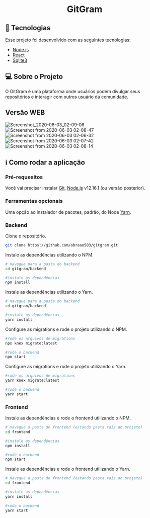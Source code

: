 <h1 align="center">
   GitGram
</h1>

## :space_invader: Tecnologias

Esse projeto foi desenvolvido com as seguintes tecnologias:

- [Node.js](https://nodejs.org/en/)
- [React](https://reactjs.org)
- [Sqlite3](https://sqlitebrowser.org/)

## :computer: Sobre o Projeto

O GitGram é uma plataforma onde usuários podem divulgar seus repositórios e interagir com outros usuário da comunidade.

## Versão WEB

![Screenshot_2020-06-03_02-09-06](https://user-images.githubusercontent.com/51488383/83665989-3de22980-a59a-11ea-9133-d38360b66a5e.png)
![Screenshot from 2020-06-03 02-08-47](https://user-images.githubusercontent.com/51488383/83666005-45093780-a59a-11ea-968c-783fd31701de.png)
![Screenshot from 2020-06-03 02-06-32](https://user-images.githubusercontent.com/51488383/83665993-40dd1a00-a59a-11ea-9b77-4f2bb44fe111.png)
![Screenshot from 2020-06-03 02-07-42](https://user-images.githubusercontent.com/51488383/83665999-433f7400-a59a-11ea-9fd5-53f27f0ea02b.png)
![Screenshot from 2020-06-03 02-08-14](https://user-images.githubusercontent.com/51488383/83666001-4470a100-a59a-11ea-95f8-84c57a5fd47f.png)

## :information_source: Como rodar a aplicação

### Pré-requesitos
Você vai precisar instalar [Git](https://git-scm.com), [Node.js](https://nodejs.org/) v12.16.1 (ou versão posterior). 

### Ferramentas opcionais
Uma opção ao instalador de pacotes, padrão, do Node [Yarn](https://yarnpkg.com/).

### Backend
Clone o repositório. 
```bash
git clone https://github.com/abraao503/gitgram.git

```

Instale as dependências utilizando o NPM.
```bash
# navegue para a pasta do backend
cd gitgram/backend

#instale as dependências
npm install

```

Instale as dependências utilizando o Yarn. 
```bash
# navegue para a pasta do backend
cd gitgram/backend

#instale as dependências
yarn install

```

Configure as migrations e rode o projeto utilizando o NPM.
```bash
#rode os arquivos de migrations
npx knex migrate:latest

#rode o backend
npm start

```

Configure as migrations e rode o projeto utilizando o Yarn.
```bash
#rode os arquivos de migrations
yarn knex migrate:latest

#rode o backend
yarn start

```

### Frontend
Instale as dependências e rode o frontend utilizando o NPM. 
```bash
# navegue a pasta do frontend (estando pasta raiz do projeto)
cd frontend

#instale as dependências
npm install

#rode o backend
npm start
```

Instale as dependências e rode o frontend utilizando o Yarn. 
```bash
# navegue a pasta do frontend (estando pasta raiz do projeto)
cd frontend

#instale as dependências
yarn install

#rode o backend
yarn start
```

